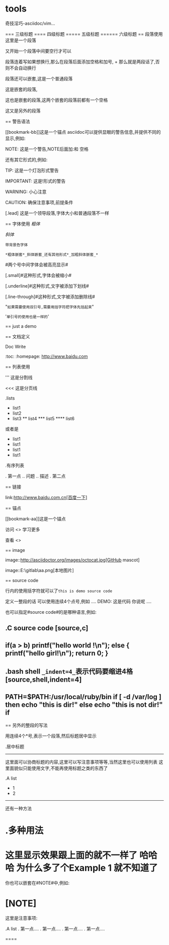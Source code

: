 # tools
奇技淫巧-asciidoc/vim...


=== 三级标题
==== 四级标题
===== 五级标题
====== 六级标题
== 段落使用
这里是一个段落

又开始一个段落中间要空行才可以

段落连着写如果想换行,那么在段落后面添加空格和加号, +
那么就是两段话了,否则不会自动换行

段落还可以嵌套,这是一个普通段落

  这是嵌套的段落,

  这也是嵌套的段落,这两个嵌套的段落前都有一个空格

这又是另外的段落

== 警告语法

[[bookmark-bb]]这是一个锚点
asciidoc可以提供显眼的警告信息,并提供不同的显示,例如:

NOTE: 这是一个警告,NOTE后面加:和 空格

还有其它形式的,例如:

TIP: 这是一个灯泡形式警告

IMPORTANT: 这是!形式的警告

WARNING: 小心注意

CAUTION: 确保注意事项,前提条件

[.lead]
这是一个领导段落,字体大小和普通段落不一样

== 字体使用
*粗体*

_斜体_

`带背景色字体`

`*粗体嵌套*_斜体嵌套_还有其他形式*_加粗斜体嵌套_*`

#两个号中间字体会被高亮显示#

[.small]#这种形式,字体会被缩小#

[.underline]#这种形式,文字被添加下划线#

[.line-through]#这种形式,文字被添加删除线#

"`如果需要使用双引号,需要用括字符把字体先括起来`"

'`单引号的使用也是一样的`'

== just a demo


== 文档定义

Doc Write

:toc:
:homepage: http://www.baidu.com

== 列表使用

'''
这是分割线

<<<
这是分页线

.lists

* list1
* list2
* list3
** list4
*** list5
**** list6

或者是

- list1
- list1
- list1
- list1


.有序列表

. 第一点
.. 问题
.. 描述
. 第二点

== 链接

link:http://www.baidu.com.cn[百度一下]

== 锚点

[[bookmark-aa]]这是一个锚点

访问 <<bb>> 学习更多

查看 <<just a demo>>

== image

image::http://asciidoctor.org/images/octocat.jpg[GitHub mascot]

image::E:\\gitlab\aa.png[本地图片]

== source code

行内的使用括字符就可以了`this is demo source code`

定义一整段的话 可以使用连续4个点号,例如
....
DEMO:
这是代码
你说呢
....

也可以指定#source code#的是哪种语言,例如:

.C source code
[source,c]
----
if(a > b)
  printf("hello world !\n");
else
{
  printf("hello girl!\n");
  return 0;
}
----

.bash shell
`_indent=4_`表示代码要缩进4格
[source,shell,indent=4]
----
PATH=$PATH:/usr/local/ruby/bin
if [ -d /var/log ]
then
  echo "this is dir!"
else
  echo "this is not dir!"
if
----

== 另外的整段的写法

用连续4个*号,表示一个段落,然后标题居中显示

.居中标题
****
  这里面可以协商标题的内容,这里可以写注意事项等等,当然这里也可以使用列表
这里面貌似只能使用文字,不能再使用标题之类的东西了

.A list
- 1
- 2
****

还有一种方法

.多种用法
====
这里显示效果跟上面的就不一样了
哈哈哈 为什么多了个Example 1 就不知道了
====

你也可以嵌套在#NOTE#中,例如:

[NOTE]
====
这里是注意事项:

.A list
. 第一点....
. 第一点....
. 第一点....
. 第一点....

====
